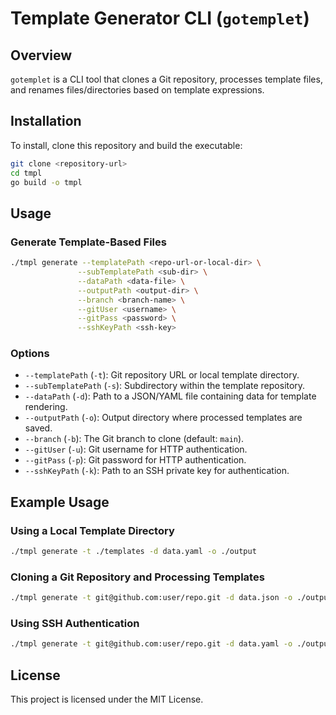 # Template Generator CLI (`gotemplet`)

## Overview
`gotemplet` is a CLI tool that clones a Git repository, processes template files, and renames files/directories based on template expressions.

## Installation
To install, clone this repository and build the executable:

```sh
git clone <repository-url>
cd tmpl
go build -o tmpl
```

## Usage

### Generate Template-Based Files
```sh
./tmpl generate --templatePath <repo-url-or-local-dir> \
               --subTemplatePath <sub-dir> \
               --dataPath <data-file> \
               --outputPath <output-dir> \
               --branch <branch-name> \
               --gitUser <username> \
               --gitPass <password> \
               --sshKeyPath <ssh-key>
```

### Options
- `--templatePath` (`-t`): Git repository URL or local template directory.
- `--subTemplatePath` (`-s`): Subdirectory within the template repository.
- `--dataPath` (`-d`): Path to a JSON/YAML file containing data for template rendering.
- `--outputPath` (`-o`): Output directory where processed templates are saved.
- `--branch` (`-b`): The Git branch to clone (default: `main`).
- `--gitUser` (`-u`): Git username for HTTP authentication.
- `--gitPass` (`-p`): Git password for HTTP authentication.
- `--sshKeyPath` (`-k`): Path to an SSH private key for authentication.

## Example Usage
### Using a Local Template Directory
```sh
./tmpl generate -t ./templates -d data.yaml -o ./output
```

### Cloning a Git Repository and Processing Templates
```sh
./tmpl generate -t git@github.com:user/repo.git -d data.json -o ./output -b develop
```

### Using SSH Authentication
```sh
./tmpl generate -t git@github.com:user/repo.git -d data.yaml -o ./output -k ~/.ssh/id_rsa
```

## License
This project is licensed under the MIT License.

